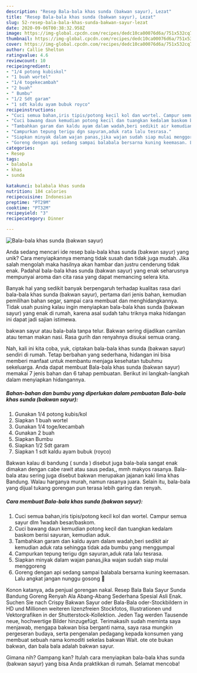```yaml
---
description: "Resep Bala-bala khas sunda (bakwan sayur), Lezat"
title: "Resep Bala-bala khas sunda (bakwan sayur), Lezat"
slug: 52-resep-bala-bala-khas-sunda-bakwan-sayur-lezat
date: 2020-09-06T00:38:32.958Z
image: https://img-global.cpcdn.com/recipes/dedc10ca00076d6a/751x532cq70/bala-bala-khas-sunda-bakwan-sayur-foto-resep-utama.jpg
thumbnail: https://img-global.cpcdn.com/recipes/dedc10ca00076d6a/751x532cq70/bala-bala-khas-sunda-bakwan-sayur-foto-resep-utama.jpg
cover: https://img-global.cpcdn.com/recipes/dedc10ca00076d6a/751x532cq70/bala-bala-khas-sunda-bakwan-sayur-foto-resep-utama.jpg
author: Callie Shelton
ratingvalue: 4.6
reviewcount: 10
recipeingredient:
- "1/4 potong kubiskol"
- "1 buah wortel"
- "1/4 togekecambah"
- "2 buah"
- " Bumbu"
- "1/2 Sdt garam"
- "1 sdt kaldu ayam bubuk royco"
recipeinstructions:
- "Cuci semua bahan,iris tipis/potong kecil kol dan wortel. Campur semua sayur dlm 1wadah besar/baskom."
- "Cuci bawang daun kemudian potong kecil dan tuangkan kedalam baskom berisi sayuran, kemudian aduk."
- "Tambahkan garam dan kaldu ayam dalam wadah,beri sedikit air kemudian aduk rata sehingga tidak ada bumbu yang menggumpal"
- "Campurkan tepung terigu dgn sayuran,aduk rata lalu tesrasa."
- "Siapkan minyak dalam wajan panas,jika wajan sudah siap mulai menggoreng"
- "Goreng dengan api sedang sampai balabala bersarna kuning keemasan. Lalu angkat jangan nunggu gosong 🤗"
categories:
- Resep
tags:
- balabala
- khas
- sunda

katakunci: balabala khas sunda 
nutrition: 184 calories
recipecuisine: Indonesian
preptime: "PT29M"
cooktime: "PT32M"
recipeyield: "3"
recipecategory: Dinner

---
```



![Bala-bala khas sunda (bakwan sayur)](https://img-global.cpcdn.com/recipes/dedc10ca00076d6a/751x532cq70/bala-bala-khas-sunda-bakwan-sayur-foto-resep-utama.jpg)

Anda sedang mencari ide resep bala-bala khas sunda (bakwan sayur) yang unik? Cara menyiapkannya memang tidak susah dan tidak juga mudah. Jika salah mengolah maka hasilnya akan hambar dan justru cenderung tidak enak. Padahal bala-bala khas sunda (bakwan sayur) yang enak seharusnya mempunyai aroma dan cita rasa yang dapat memancing selera kita.

Banyak hal yang sedikit banyak berpengaruh terhadap kualitas rasa dari bala-bala khas sunda (bakwan sayur), pertama dari jenis bahan, kemudian pemilihan bahan segar, sampai cara membuat dan menghidangkannya. Tidak usah pusing kalau ingin menyiapkan bala-bala khas sunda (bakwan sayur) yang enak di rumah, karena asal sudah tahu triknya maka hidangan ini dapat jadi sajian istimewa.

bakwan sayur atau bala-bala tanpa telur. Bakwan sering dijadikan camilan atau teman makan nasi. Rasa gurih dan renyahnya disukai semua orang.


Nah, kali ini kita coba, yuk, ciptakan bala-bala khas sunda (bakwan sayur) sendiri di rumah. Tetap berbahan yang sederhana, hidangan ini bisa memberi manfaat untuk membantu menjaga kesehatan tubuhmu sekeluarga. Anda dapat membuat Bala-bala khas sunda (bakwan sayur) memakai 7 jenis bahan dan 6 tahap pembuatan. Berikut ini langkah-langkah dalam menyiapkan hidangannya.

<!--inarticleads1-->

##### Bahan-bahan dan bumbu yang diperlukan dalam pembuatan Bala-bala khas sunda (bakwan sayur):

1. Gunakan 1/4 potong kubis/kol
1. Siapkan 1 buah wortel
1. Gunakan 1/4 toge/kecambah
1. Gunakan 2 buah
1. Siapkan  Bumbu
1. Siapkan 1/2 Sdt garam
1. Siapkan 1 sdt kaldu ayam bubuk (royco)


Bakwan kalau di bandung ( sunda ) disebut juga bala-bala sangat enak dimakan dengan cabe rawit atau saus pedas,, mmh makyos rasanya. Bala-bala atau sering juga disebut bakwan merupakan jajanan kaki lima khas Bandung. Walau harganya murah, namun rasanya juara. Selain itu, bala-bala yang dijual tukang gorengan pun terasa lebih garing dan renyah. 

<!--inarticleads2-->

##### Cara membuat Bala-bala khas sunda (bakwan sayur):

1. Cuci semua bahan,iris tipis/potong kecil kol dan wortel. Campur semua sayur dlm 1wadah besar/baskom.
1. Cuci bawang daun kemudian potong kecil dan tuangkan kedalam baskom berisi sayuran, kemudian aduk.
1. Tambahkan garam dan kaldu ayam dalam wadah,beri sedikit air kemudian aduk rata sehingga tidak ada bumbu yang menggumpal
1. Campurkan tepung terigu dgn sayuran,aduk rata lalu tesrasa.
1. Siapkan minyak dalam wajan panas,jika wajan sudah siap mulai menggoreng
1. Goreng dengan api sedang sampai balabala bersarna kuning keemasan. Lalu angkat jangan nunggu gosong 🤗


Konon katanya, ada penjual gorengan nakal. Resep Bala Bala Sayur Sunda Bandung Goreng Renyah Ala Abang-Abang Sederhana Spesial Asli Enak. Suchen Sie nach Crispy Bakwan Sayur oder Bala-Bala oder-Stockbildern in HD und Millionen weiteren lizenzfreien Stockfotos, Illustrationen und Vektorgrafiken in der Shutterstock-Kollektion. Jeden Tag werden Tausende neue, hochwertige Bilder hinzugefügt. Terimakasih sudah meminta saya menjawab, mengapa bakwan bisa berganti nama, saya rasa mungkin pergeseran budaya, serta pengenalan pedagang kepada konsumen yang membuat sebuah nama komoditi sekelas bakwan Wait. ote ote bukan bakwan, dan bala bala adalah bakwan sayur. 

Gimana nih? Gampang kan? Itulah cara menyiapkan bala-bala khas sunda (bakwan sayur) yang bisa Anda praktikkan di rumah. Selamat mencoba!
